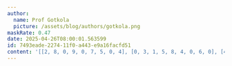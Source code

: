 ```yaml
---
author:
  name: Prof Gotkola
  picture: /assets/blog/authors/gotkola.png
maskRate: 0.47
date: 2025-04-26T08:00:01.563599
id: 7493eade-2274-11f0-a443-e9a16facfd51
content: '[[2, 8, 0, 9, 0, 7, 5, 0, 4], [0, 3, 1, 5, 8, 4, 0, 6, 0], [4, 0, 7, 3, 0, 6, 9, 8, 1], [0, 0, 2, 0, 0, 5, 0, 9, 8], [5, 6, 9, 4, 0, 0, 0, 0, 0], [0, 0, 0, 2, 0, 1, 0, 0, 7], [0, 2, 5, 0, 0, 3, 8, 4, 0], [3, 0, 0, 0, 5, 2, 0, 0, 0], [6, 0, 0, 7, 4, 0, 3, 0, 5]]'
---
```

